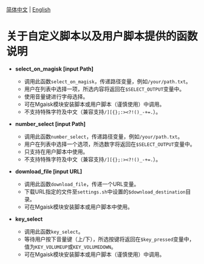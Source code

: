 [简体中文](SCRIPT.md) | [English](SCRIPT_EN.md)
# 关于自定义脚本以及用户脚本提供的函数说明


- **select_on_magisk [input Path]**
  - 调用此函数`select_on_magisk`，传递路径变量，例如`/your/path.txt`。
  - 用户在列表中选择一项，所选内容将返回在`$SELECT_OUTPUT`变量中。
  - 使用音量键进行字母选择。
  - 可在Mgaisk模块安装脚本或用户脚本（谨慎使用）中调用。
  - 不支持特殊字符及中文（兼容支持`/][{};:><?!()_-+=.`）。


- **number_select [input Path]**
  - 调用此函数`number_select`，传递路径变量，例如`/your/path.txt`。
  - 用户在列表中选择一个选项，所选数字将返回在`$SELECT_OUTPUT`变量中。
  - 只支持在用户脚本中使用。
  - 不支持特殊字符及中文（兼容支持`/][{};:><?!()_-+=.`）。


- **download_file [input URL]**
  - 调用此函数`download_file`，传递一个URL变量。
  - 下载URL指定的文件至`settings.sh`中设置的`$download_destination`目录。
  - 可在Mgaisk模块安装脚本或用户脚本中使用。


- **key_select**
  - 调用此函数`key_select`。
  - 等待用户按下音量键（上/下），所选按键将返回在`$key_pressed`变量中，值为`KEY_VOLUMEUP`或`KEY_VOLUMEDOWN`。
  - 可在Mgaisk模块安装脚本或用户脚本（谨慎使用）中调用。